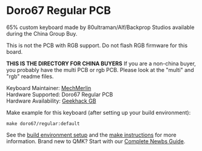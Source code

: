 # Doro67 Regular PCB 

65% custom keyboard made by 80ultraman/Alf/Backprop Studios available during the China Group Buy. 

This is not the PCB with RGB support. Do not flash RGB firmware for this board. 

**THIS IS THE DIRECTORY FOR CHINA BUYERS**
If you are a non-china buyer, you probably have the multi PCB or rgb PCB. 
Please look at the "multi" and "rgb" readme files.

Keyboard Maintainer: [MechMerlin](https://github.com/mechmerlin)  
Hardware Supported: Doro67 Regular PCB  
Hardware Availability: [Geekhack GB](https://geekhack.org/index.php?topic=97265.0)

Make example for this keyboard (after setting up your build environment):

    make doro67/regular:default

See the [build environment setup](https://docs.qmk.fm/#/getting_started_build_tools) and the [make instructions](https://docs.qmk.fm/#/getting_started_make_guide) for more information. Brand new to QMK? Start with our [Complete Newbs Guide](https://docs.qmk.fm/#/newbs).
